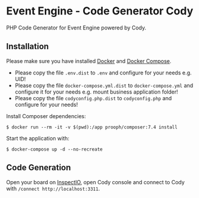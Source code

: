 # Event Engine - Code Generator Cody

PHP Code Generator for Event Engine powered by Cody.

## Installation

Please make sure you have installed [Docker](https://docs.docker.com/install/ "Install Docker")
and [Docker Compose](https://docs.docker.com/compose/install/ "Install Docker Compose").

* Please copy the file `.env.dist` to `.env` and configure for your needs e.g. UID!
* Please copy the file `docker-compose.yml.dist` to `docker-compose.yml` and configure it for your needs e.g. mount 
business application folder!
* Please copy the file `codyconfig.php.dist` to `codyconfig.php` and configure for your needs!

Install Composer dependencies:

```
$ docker run --rm -it -v $(pwd):/app prooph/composer:7.4 install
```

Start the application with:

```
$ docker-compose up -d --no-recreate
```

## Code Generation

Open your board on [InspectIO](https://inspect.event-engine.io/inspectio), open Cody console and connect to Cody with 
`/connect http://localhost:3311`. 
